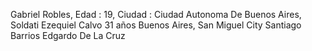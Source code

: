 Gabriel Robles, Edad : 19, Ciudad : Ciudad Autonoma De Buenos Aires, Soldati
Ezequiel Calvo     31 años    Buenos Aires, San Miguel City
Santiago Barrios
Edgardo De La Cruz
